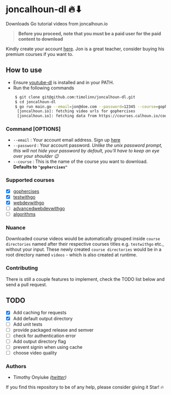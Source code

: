 # joncalhoun-dl 🔥⬇

Downloads Go tutorial videos from joncalhoun.io

> **Before you proceed, note that you must be a paid user for the paid content to download**

Kindly create your account [here](https://courses.calhoun.io/signup?). Jon is a great teacher, consider buying his premium courses if you want to.

## How to use

+ Ensure [youtube-dl](https://github.com/ytdl-org/youtube-dl#installation) is installed and in your PATH.
+ Run the following commands

```bash
    $ git clone git@github.com:timolinn/joncalhoun-dl.git
    $ cd joncalhoun-dl
    $ go run main.go --email=jon@doe.com --password=12345 --course=gophercises
     [joncalhoun.io]: fetching video urls for gophercises
     [joncalhoun.io]: fetching data from https://courses.calhoun.io/courses/cor_gophercises...
```

### Command [OPTIONS]

+ `--email` : Your account email address. Sign up [here](https://courses.calhoun.io/signup?)
+ `--password` : Your account password. _Unlike the unix password prompt, this will not hide your password by default, you'll have to keep an eye over your shoulder 😉_
+ `--course` : This is the name of the course you want to download. **Defaults to `"gophercises"`**

### Supported courses

+ [x] [gophercises](https://courses.calhoun.io/courses/cor_gophercises)
+ [x] [testwithgo](https://courses.calhoun.io/courses/cor_test)
+ [x] [webdevwithgo](https://courses.calhoun.io/courses/cor_webdev)
+ [ ] [advancedwebdevwithgo](https://https://courses.calhoun.io/courses/cor_awd)
+ [ ] [algorithms](https://courses.calhoun.io/courses/cor_algo)

### Nuance

Downloaded course videos would be automatically grouped inside `course directories` named after their respective courses titles e.g. `testwithgo` etc., without your input. These newly created `course directories` would be in a root directory named `videos` - which is also created at runtime.

### Contributing

There is still a couple features to implement, check the TODO list below and send a pull request.

## TODO

+ [x] Add caching for requests
+ [x] Add default output directory
+ [ ] Add unit tests
+ [ ] provide packaged release and semver
+ [ ] check for authentication error
+ [ ] Add output directory flag
+ [ ] prevent signin when using cache
+ [ ] choose video quality

### Authors

+ Timothy Onyiuke _([twitter](https://twitter.com/timolinn_))_

If you find this repository to be of any help, please consider giving it Star! 🔥
